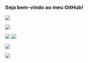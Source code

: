 ### Seja bem-vindo ao meu GitHub!

![](https://img.shields.io/badge/OS-Windows-gray?style=for-the-badge&logo=windows)

![](https://img.shields.io/badge/Editor-Visual%20Studio%20/%20Code-black?style=for-the-badge&logo=visualstudio)

![](https://img.shields.io/badge/Code-C%23-black?style=for-the-badge&logo=csharp)
![](https://img.shields.io/badge/Code-.NET-black?style=for-the-badge&logo=dotnet)

![](https://img.shields.io/badge/Database-MySQL-black?style=for-the-badge&logo=mysql)

![](https://img.shields.io/badge/Tool-Github-black?style=for-the-badge&logo=github)
